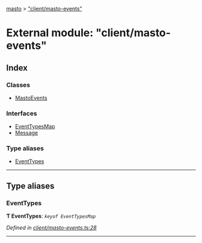 [masto](../README.md) > ["client/masto-events"](../modules/_client_masto_events_.md)

# External module: "client/masto-events"

## Index

### Classes

* [MastoEvents](../classes/_client_masto_events_.mastoevents.md)

### Interfaces

* [EventTypesMap](../interfaces/_client_masto_events_.eventtypesmap.md)
* [Message](../interfaces/_client_masto_events_.message.md)

### Type aliases

* [EventTypes](_client_masto_events_.md#eventtypes)

---

## Type aliases

<a id="eventtypes"></a>

###  EventTypes

**Ƭ EventTypes**: *`keyof EventTypesMap`*

*Defined in [client/masto-events.ts:28](https://github.com/neet/masto.js/blob/a11943e/src/client/masto-events.ts#L28)*

___

